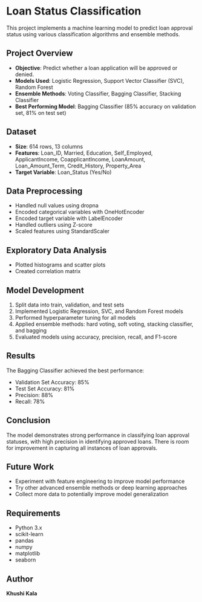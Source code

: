
# Loan Status Classification

This project implements a machine learning model to predict loan approval status using various classification algorithms and ensemble methods.

## Project Overview

- **Objective**: Predict whether a loan application will be approved or denied.
- **Models Used**: Logistic Regression, Support Vector Classifier (SVC), Random Forest
- **Ensemble Methods**: Voting Classifier, Bagging Classifier, Stacking Classifier
- **Best Performing Model**: Bagging Classifier (85% accuracy on validation set, 81% on test set)

## Dataset

- **Size**: 614 rows, 13 columns
- **Features**: Loan_ID, Married, Education, Self_Employed, ApplicantIncome, CoapplicantIncome, LoanAmount, Loan_Amount_Term, Credit_History, Property_Area
- **Target Variable**: Loan_Status (Yes/No)

## Data Preprocessing

- Handled null values using dropna
- Encoded categorical variables with OneHotEncoder
- Encoded target variable with LabelEncoder
- Handled outliers using Z-score
- Scaled features using StandardScaler

## Exploratory Data Analysis

- Plotted histograms and scatter plots
- Created correlation matrix

## Model Development

1. Split data into train, validation, and test sets
2. Implemented Logistic Regression, SVC, and Random Forest models
3. Performed hyperparameter tuning for all models
4. Applied ensemble methods: hard voting, soft voting, stacking classifier, and bagging
5. Evaluated models using accuracy, precision, recall, and F1-score

## Results

The Bagging Classifier achieved the best performance:
- Validation Set Accuracy: 85%
- Test Set Accuracy: 81%
- Precision: 88%
- Recall: 78%

## Conclusion

The model demonstrates strong performance in classifying loan approval statuses, with high precision in identifying approved loans. There is room for improvement in capturing all instances of loan approvals.

## Future Work

- Experiment with feature engineering to improve model performance
- Try other advanced ensemble methods or deep learning approaches
- Collect more data to potentially improve model generalization

## Requirements

- Python 3.x
- scikit-learn
- pandas
- numpy
- matplotlib
- seaborn

## Author

**Khushi Kala**
